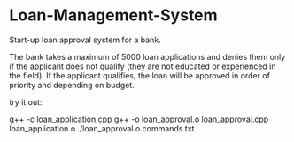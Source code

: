 # Loan-Management-System

Start-up loan approval system for a bank.

The bank takes a maximum of 5000 loan applications and denies them only if the applicant does not qualify (they are not educated or experienced in the field). If the 
applicant qualifies, the loan will be approved in order of priority and depending on budget.

try it out:

g++ -c loan_application.cpp
g++ -o loan_approval.o loan_approval.cpp loan_application.o
./loan_approval.o commands.txt
